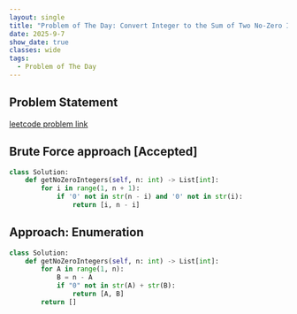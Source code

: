 ```yaml
---
layout: single
title: "Problem of The Day: Convert Integer to the Sum of Two No-Zero Integers"
date: 2025-9-7
show_date: true
classes: wide
tags:
  - Problem of The Day
---
```


## Problem Statement

[leetcode problem link](https://leetcode.com/problems/convert-integer-to-the-sum-of-two-no-zero-integers/description/?envType=daily-question&envId=2025-09-08)

## Brute Force approach [Accepted]

```python
class Solution:
    def getNoZeroIntegers(self, n: int) -> List[int]:
        for i in range(1, n + 1):
            if '0' not in str(n - i) and '0' not in str(i):
                return [i, n - i]
```

## Approach: Enumeration

```python
class Solution:
    def getNoZeroIntegers(self, n: int) -> List[int]:
        for A in range(1, n):
            B = n - A
            if "0" not in str(A) + str(B):
                return [A, B]
        return []
```
